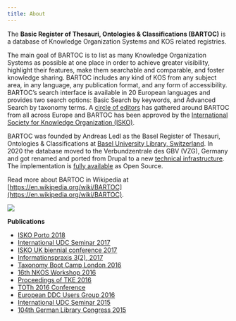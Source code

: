 ```yaml
---
title: About
---
```


The **Basic Register of Thesauri, Ontologies & Classifications (BARTOC)** is
a database of Knowledge Organization Systems and KOS related registries.

The main goal of BARTOC is
to list as many Knowledge Organization Systems as possible at one place
in order to achieve greater visibility, highlight their features, make
them searchable and comparable, and foster knowledge sharing. BARTOC
includes any kind of KOS from any subject area, in any language, any
publication format, and any form of accessibility. BARTOC’s search
interface is available in 20 European languages and provides two search
options: Basic Search by keywords, and Advanced Search by taxonomy
terms. A [circle of editors](/contact) has gathered around BARTOC from all across
Europe and BARTOC has been approved by
the [International Society for Knowledge Organization (ISKO)](http://www.isko.org/).

BARTOC was founded by Andreas Ledl as the Basel Register of Thesauri,
Ontologies & Classifications at [Basel University Library, Switzerland](https://www.ub.unibas.ch/).
In 2020 the database moved to the Verbundzentrale des GBV (VZG), Germany and
got renamed and ported from Drupal to a new [technical infrastructure](/contributing).
The implementation is [fully available](https://github.com/gbv/bartoc.org) as Open Source.

Read more about BARTOC in Wikipedia at [https://en.wikipedia.org/wiki/BARTOC](https://en.wikipedia.org/wiki/BARTOC).

<img src="/img/bartoc-logo.svg" />

**Publications**

* [ISKO Porto 2018](http://mate.unipv.it/gnoli/portot.pdf)
* [International UDC Seminar 2017](http://www.udcc.org/index.php/site/page?view=facetedclassification)
* [ISKO UK biennial conference 2017](http://event-archive.iskouk.org/content/isko-uk-conference-2017-knowledge-organization-whats-story)
* [Informationspraxis 3(2), 2017](https://doi.org/10.11588/ip.2017.2.40335)
* [Taxonomy Boot Camp London 2016](https://zenodo.org/record/162035)
* [16th NKOS Workshop 2016](https://zenodo.org/record/160926)
* [Proceedings of TKE 2016](http://hdl.handle.net/10398/9323)
* [TOTh 2016 Conference](https://zenodo.org/record/438019)
* [European DDC Users Group 2016](http://edug.pansoft.de/tiki-download_file.php?fileId=132)
* [International UDC Seminar 2015](http://www.udcc.org/index.php/site/page?view=authoritycontrol)
* [104th German Library Congress 2015](https://opus4.kobv.de/opus4-bib-info/frontdoor/index/index/docId/1677)
